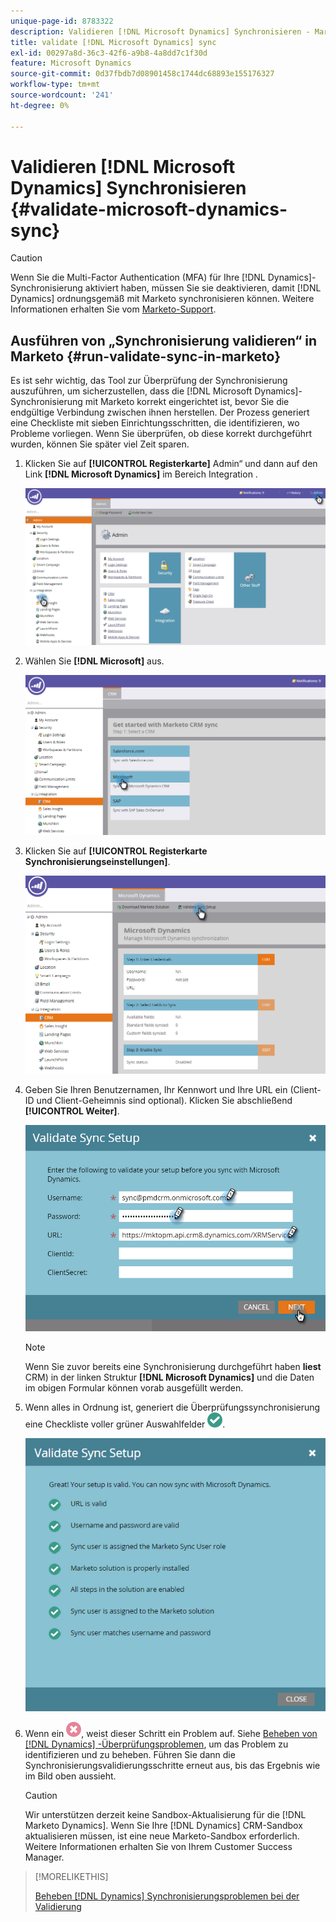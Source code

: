 ```yaml
---
unique-page-id: 8783322
description: Validieren [!DNL Microsoft Dynamics] Synchronisieren - Marketo-Dokumente - Produktdokumentation
title: validate [!DNL Microsoft Dynamics] sync
exl-id: 00297a8d-36c3-42f6-a9b8-4a8dd7c1f30d
feature: Microsoft Dynamics
source-git-commit: 0d37fbdb7d08901458c1744dc68893e155176327
workflow-type: tm+mt
source-wordcount: '241'
ht-degree: 0%

---
```


# Validieren [!DNL Microsoft Dynamics] Synchronisieren {#validate-microsoft-dynamics-sync}

>[!CAUTION]
>
>Wenn Sie die Multi-Factor Authentication (MFA) für Ihre [!DNL Dynamics]-Synchronisierung aktiviert haben, müssen Sie sie deaktivieren, damit [!DNL Dynamics] ordnungsgemäß mit Marketo synchronisieren können. Weitere Informationen erhalten Sie vom [Marketo-Support](https://nation.marketo.com/t5/Support/ct-p/Support).

## Ausführen von „Synchronisierung validieren“ in Marketo {#run-validate-sync-in-marketo}

Es ist sehr wichtig, das Tool zur Überprüfung der Synchronisierung auszuführen, um sicherzustellen, dass die [!DNL Microsoft Dynamics]-Synchronisierung mit Marketo korrekt eingerichtet ist, bevor Sie die endgültige Verbindung zwischen ihnen herstellen. Der Prozess generiert eine Checkliste mit sieben Einrichtungsschritten, die identifizieren, wo Probleme vorliegen. Wenn Sie überprüfen, ob diese korrekt durchgeführt wurden, können Sie später viel Zeit sparen.

1. Klicken Sie auf **[!UICONTROL Registerkarte]** Admin“ und dann auf den Link **[!DNL Microsoft Dynamics]** im Bereich Integration .

   ![](assets/image2015-9-28-16-3a7-3a51.png)

1. Wählen Sie **[!DNL Microsoft]** aus.

   ![](assets/image2015-9-28-16-3a10-3a47.png)

1. Klicken Sie auf **[!UICONTROL Registerkarte Synchronisierungseinstellungen]**.

   ![](assets/image2015-9-28-16-3a11-3a45.png)

1. Geben Sie Ihren Benutzernamen, Ihr Kennwort und Ihre URL ein (Client-ID und Client-Geheimnis sind optional). Klicken Sie abschließend **[!UICONTROL Weiter]**.

   ![](assets/four-1.png)

   >[!NOTE]
   >
   >Wenn Sie zuvor bereits eine Synchronisierung durchgeführt haben **liest** CRM) in der linken Struktur **[!DNL Microsoft Dynamics]** und die Daten im obigen Formular können vorab ausgefüllt werden.

1. Wenn alles in Ordnung ist, generiert die Überprüfungssynchronisierung eine Checkliste voller grüner Auswahlfelder ![ - ](assets/check.png).

   ![](assets/image2015-9-22-15-3a58-3a12.png)

1. Wenn ein ![ angezeigt wird - ](assets/delete.png), weist dieser Schritt ein Problem auf. Siehe [Beheben von  [!DNL Dynamics] -Überprüfungsproblemen](/help/marketo/product-docs/crm-sync/microsoft-dynamics-sync/sync-setup/validate-microsoft-dynamics-sync/fix-dynamics-validation-sync-issues.md), um das Problem zu identifizieren und zu beheben. Führen Sie dann die Synchronisierungsvalidierungsschritte erneut aus, bis das Ergebnis wie im Bild oben aussieht.

   >[!CAUTION]
   >
   >Wir unterstützen derzeit keine Sandbox-Aktualisierung für die [!DNL Marketo Dynamics]. Wenn Sie Ihre [!DNL Dynamics] CRM-Sandbox aktualisieren müssen, ist eine neue Marketo-Sandbox erforderlich. Weitere Informationen erhalten Sie von Ihrem Customer Success Manager.

>[!MORELIKETHIS]
>
>[Beheben  [!DNL Dynamics]  Synchronisierungsproblemen bei der Validierung](/help/marketo/product-docs/crm-sync/microsoft-dynamics-sync/sync-setup/validate-microsoft-dynamics-sync/fix-dynamics-validation-sync-issues.md)
